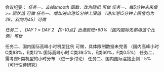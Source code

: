 会议纪要：
_任务一、去掉smooth 函数，改为随机 可做_ 
_任务一、每5分钟未来值 >= 现状值 可做_
_任务一、增加进出港15分钟上限值 （进出港15分钟上限值均为28，双向为45）可做_

_任务二 、 DAY 1 = DAY 2 【0-10点】出港航班*60%（国内国际先都用这个比例）可做_

任务二、国内国际高峰小时机型比例 可做，具体限制数据未完善
（国内高峰小时 C类88%，E类12% 
  国际高峰小时 C类39.5%，E类60%，F类0.5%）
任务二、需考虑E类机型的小时分布 （进一步讨论）
任务二、国内国际混接比例：5% （可行性待研究）